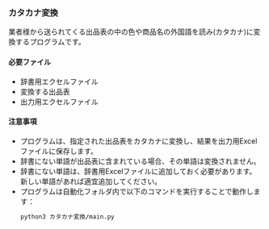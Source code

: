 ### カタカナ変換
業者様から送られてくる出品表の中の色や商品名の外国語を読み(カタカナ)に変換するプログラムです。

#### 必要ファイル
- 辞書用エクセルファイル
- 変換する出品表
- 出力用エクセルファイル

#### 注意事項  
- プログラムは、指定された出品表をカタカナに変換し、結果を出力用Excelファイルに保存します。  
- 辞書にない単語が出品表に含まれている場合、その単語は変換されません。  
- 辞書にない単語は、辞書用Excelファイルに追加しておく必要があります。新しい単語があれば適宜追加してください。  
- プログラムは自動化フォルダ内で以下のコマンドを実行することで動作します：  
  ```bash
  python3 カタカナ変換/main.py
